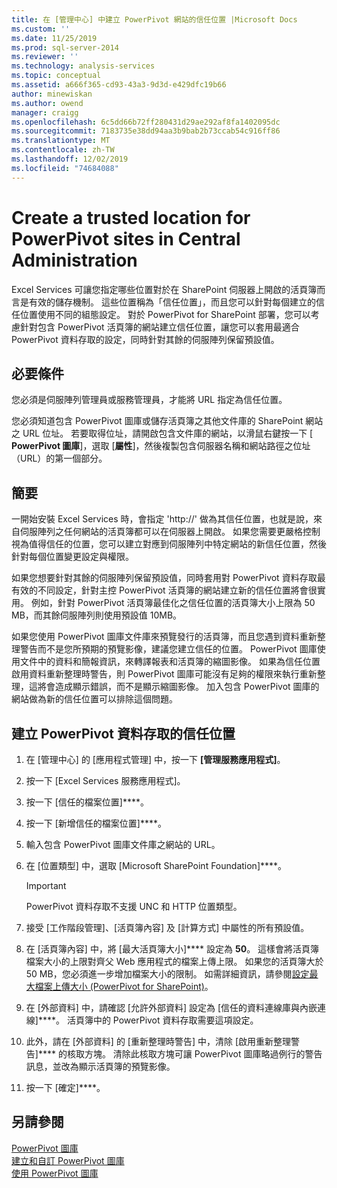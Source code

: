 ```yaml
---
title: 在 [管理中心] 中建立 PowerPivot 網站的信任位置 |Microsoft Docs
ms.custom: ''
ms.date: 11/25/2019
ms.prod: sql-server-2014
ms.reviewer: ''
ms.technology: analysis-services
ms.topic: conceptual
ms.assetid: a666f365-cd93-43a3-9d3d-e429dfc19b66
author: minewiskan
ms.author: owend
manager: craigg
ms.openlocfilehash: 6c5dd66b72ff280431d29ae292af8fa1402095dc
ms.sourcegitcommit: 7183735e38dd94aa3b9bab2b73ccab54c916ff86
ms.translationtype: MT
ms.contentlocale: zh-TW
ms.lasthandoff: 12/02/2019
ms.locfileid: "74684088"
---
```

# <a name="create-a-trusted-location-for-powerpivot-sites-in-central-administration"></a>Create a trusted location for PowerPivot sites in Central Administration
  Excel Services 可讓您指定哪些位置對於在 SharePoint 伺服器上開啟的活頁簿而言是有效的儲存機制。 這些位置稱為「信任位置」，而且您可以針對每個建立的信任位置使用不同的組態設定。 對於 PowerPivot for SharePoint 部署，您可以考慮針對包含 PowerPivot 活頁簿的網站建立信任位置，讓您可以套用最適合 PowerPivot 資料存取的設定，同時針對其餘的伺服陣列保留預設值。  
  
  
  
## <a name="prerequisites"></a>必要條件  
 您必須是伺服陣列管理員或服務管理員，才能將 URL 指定為信任位置。  
  
 您必須知道包含 PowerPivot 圖庫或儲存活頁簿之其他文件庫的 SharePoint 網站之 URL 位址。 若要取得位址，請開啟包含文件庫的網站，以滑鼠右鍵按一下 [ **PowerPivot 圖庫**]，選取 [**屬性**]，然後複製包含伺服器名稱和網站路徑之位址（URL）的第一個部分。  
  
##  <a name="overview"></a>簡要  
 一開始安裝 Excel Services 時，會指定 'http://' 做為其信任位置，也就是說，來自伺服陣列之任何網站的活頁簿都可以在伺服器上開啟。 如果您需要更嚴格控制視為值得信任的位置，您可以建立對應到伺服陣列中特定網站的新信任位置，然後針對每個位置變更設定與權限。  
  
 如果您想要針對其餘的伺服陣列保留預設值，同時套用對 PowerPivot 資料存取最有效的不同設定，針對主控 PowerPivot 活頁簿的網站建立新的信任位置將會很實用。 例如，針對 PowerPivot 活頁簿最佳化之信任位置的活頁簿大小上限為 50 MB，而其餘伺服陣列則使用預設值 10MB。  
  
 如果您使用 PowerPivot 圖庫文件庫來預覽發行的活頁簿，而且您遇到資料重新整理警告而不是您所預期的預覽影像，建議您建立信任的位置。 PowerPivot 圖庫使用文件中的資料和簡報資訊，來轉譯報表和活頁簿的縮圖影像。 如果為信任位置啟用資料重新整理時警告，則 PowerPivot 圖庫可能沒有足夠的權限來執行重新整理，這將會造成顯示錯誤，而不是顯示縮圖影像。 加入包含 PowerPivot 圖庫的網站做為新的信任位置可以排除這個問題。  
  
##  <a name="create"></a>建立 PowerPivot 資料存取的信任位置  
  
1.  在 [管理中心] 的 [應用程式管理] 中，按一下 **[管理服務應用程式]**。  
  
2.  按一下 [Excel Services 服務應用程式]。  
  
3.  按一下 [信任的檔案位置]****。  
  
4.  按一下 [新增信任的檔案位置]****。  
  
5.  輸入包含 PowerPivot 圖庫文件庫之網站的 URL。  
  
6.  在 [位置類型] 中，選取 [Microsoft SharePoint Foundation]****。  
  
    > [!IMPORTANT]  
    >  PowerPivot 資料存取不支援 UNC 和 HTTP 位置類型。  
  
7.  接受 [工作階段管理]、[活頁簿內容] 及 [計算方式] 中屬性的所有預設值。  
  
8.  在 [活頁簿內容] 中，將 [最大活頁簿大小]**** 設定為 **50**。 這樣會將活頁簿檔案大小的上限對齊父 Web 應用程式的檔案上傳上限。 如果您的活頁簿大於 50 MB，您必須進一步增加檔案大小的限制。 如需詳細資訊，請參閱[設定最大檔案上傳大小 &#40;PowerPivot for SharePoint&#41;](configure-maximum-file-upload-size-power-pivot-for-sharepoint.md)。  
  
9. 在 [外部資料] 中，請確認 [允許外部資料] 設定為 [信任的資料連線庫與內嵌連線]****。 活頁簿中的 PowerPivot 資料存取需要這項設定。  
  
10. 此外，請在 [外部資料] 的 [重新整理時警告] 中，清除 [啟用重新整理警告]**** 的核取方塊。 清除此核取方塊可讓 PowerPivot 圖庫略過例行的警告訊息，並改為顯示活頁簿的預覽影像。  
  
11. 按一下 [確定]****。  
  
## <a name="see-also"></a>另請參閱  
 [PowerPivot 圖庫](../../2014-toc/index.yml)  
 [建立和自訂 PowerPivot 圖庫](create-and-customize-power-pivot-gallery.md)   
 [使用 PowerPivot 圖庫](use-power-pivot-gallery.md)  
  
  
